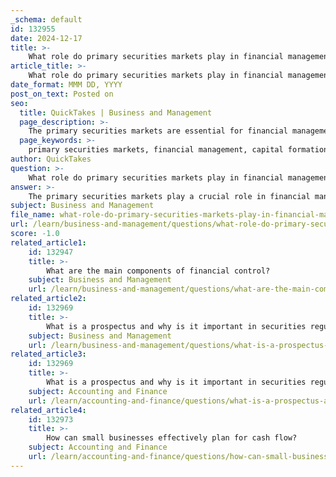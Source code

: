 ```yaml
---
_schema: default
id: 132955
date: 2024-12-17
title: >-
    What role do primary securities markets play in financial management?
article_title: >-
    What role do primary securities markets play in financial management?
date_format: MMM DD, YYYY
post_on_text: Posted on
seo:
  title: QuickTakes | Business and Management
  page_description: >-
    The primary securities markets are essential for financial management by enabling the initial issuance and sale of new securities, aiding in capital formation, providing investment opportunities, facilitating risk transfer, enhancing market liquidity, and operating under a regulatory framework for investor protection.
  page_keywords: >-
    primary securities markets, financial management, capital formation, investment opportunities, risk transfer, market liquidity, regulatory framework, initial public offering, IPO, new securities, financial instruments, investor protection
author: QuickTakes
question: >-
    What role do primary securities markets play in financial management?
answer: >-
    The primary securities markets play a crucial role in financial management by facilitating the initial issuance and sale of new securities, such as stocks and bonds, to investors. This process is essential for capital formation, allowing companies and governments to raise funds for various purposes, including expansion, research and development, and debt repayment.\n\nHere are some key aspects of the role of primary securities markets in financial management:\n\n1. **Capital Formation**: The primary market is where securities are created and sold for the first time. This is vital for mobilizing funds, as it enables firms to generate the necessary capital to support their operations and growth. For instance, when a company conducts an initial public offering (IPO), it issues new shares to the public, thereby raising funds directly from investors.\n\n2. **Investment Opportunities**: The primary market provides investors with opportunities to invest in new securities. This allows them to participate in the growth of companies and potentially earn returns on their investments. Investors can purchase securities directly from the issuer, which can lead to a more favorable pricing structure compared to secondary markets.\n\n3. **Risk Transfer**: In the primary market, the risk associated with the newly issued securities is transferred from the issuing company to the investors who purchase them. This transfer of risk is a fundamental aspect of financial management, as it allows companies to secure funding while investors take on the associated risks of their investments.\n\n4. **Market Liquidity**: While the primary market deals with the issuance of new securities, it also plays a role in enhancing the liquidity of the overall financial system. By providing a platform for new securities to enter the market, it contributes to the availability of financial instruments that can be traded in secondary markets.\n\n5. **Regulatory Framework**: The primary market operates under a regulatory framework that ensures transparency and fairness in the issuance of securities. This is important for maintaining investor confidence and protecting the integrity of the financial system.\n\nIn summary, primary securities markets are integral to financial management as they facilitate capital formation, provide investment opportunities, enable risk transfer, enhance market liquidity, and operate within a regulatory framework that supports investor protection.
subject: Business and Management
file_name: what-role-do-primary-securities-markets-play-in-financial-management.md
url: /learn/business-and-management/questions/what-role-do-primary-securities-markets-play-in-financial-management
score: -1.0
related_article1:
    id: 132947
    title: >-
        What are the main components of financial control?
    subject: Business and Management
    url: /learn/business-and-management/questions/what-are-the-main-components-of-financial-control
related_article2:
    id: 132969
    title: >-
        What is a prospectus and why is it important in securities regulation?
    subject: Business and Management
    url: /learn/business-and-management/questions/what-is-a-prospectus-and-why-is-it-important-in-securities-regulation
related_article3:
    id: 132969
    title: >-
        What is a prospectus and why is it important in securities regulation?
    subject: Accounting and Finance
    url: /learn/accounting-and-finance/questions/what-is-a-prospectus-and-why-is-it-important-in-securities-regulation
related_article4:
    id: 132973
    title: >-
        How can small businesses effectively plan for cash flow?
    subject: Accounting and Finance
    url: /learn/accounting-and-finance/questions/how-can-small-businesses-effectively-plan-for-cash-flow
---
```


&nbsp;